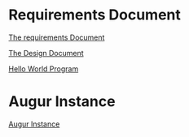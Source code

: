 # Requirements Document 

[The requirements Document](https://docs.google.com/document/d/1zw-Pd_iiZD1LMJvueFm2DPRkMfjYrcbxcd_lVbkwGhY/edit)

[The Design Document](https://docs.google.com/document/d/1lECNmV73Z7VF0mzXBD4UNzX5DSh5uv5__PFNUywtKjU/edit?usp=sharing)

[Hello World Program](helloWorld.ipynb)

# Augur Instance 

[Augur Instance](http://ec2-100-24-115-115.compute-1.amazonaws.com:5000/)

